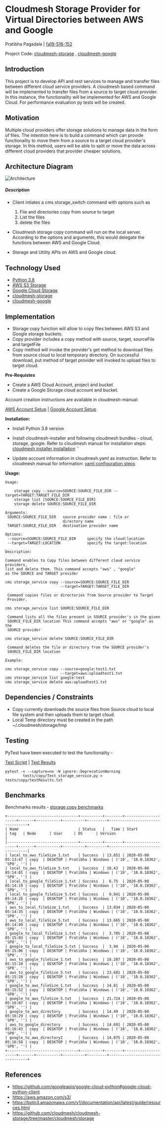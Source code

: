 # Cloudmesh Storage Provider for Virtual Directories between  AWS and Google

Pratibha Pagadala |  [fa19-516-152](https://github.com/cloudmesh-community/fa19-516-152)

Project Code: 
[cloudmesh-storage](https://github.com/prati-mp/cloudmesh-storage) ,
[cloudmesh-google](https://github.com/prati-mp/cloudmesh-google)

## Introduction

This project is to develop API and rest services to manage and transfer
files between different cloud service providers. A cloudmesh based
command will be implemented to transfer files from a source to target
cloud provider. In this instance, the functionality will be implemented
for AWS and Google Cloud. For performance evaluation py tests will be
created.

## Motivation

 Multiple cloud providers offer storage solutions to manage data in the
 form of files. The intention here is to build a command which can
 provide functionality to move them from a source to a target cloud
 provider's storage. In this method, users will be able to split or move
 the data across different cloud providers that provider cheaper
 solutions.

## Architecture Diagram

![Architecture](images/architecture2.png)

##### Description

* Client intiates a cms storage_switch command with options such as
 
  1. File and directories copy from source to target
  2. List the files
  3. delete the files
  
* Cloudmesh storage copy command will run on the local server.
  According to the options and arguments, this would delegate the
  functions between AWS and Google Cloud.

* Storage and Utility APIs on AWS and Google cloud.   

## Technology Used

* [Python 3.8](https://www.python.org/downloads/release/python-382)
* [AWS S3 Storage](https://boto3.amazonaws.com/v1/documentation/api/latest/index.html?id=docs_gateway)
* [Google Cloud Storage](https://googleapis.dev/python/storage/latest/index.html)
* [cloudmesh-storage](https://github.com/cloudmesh/cloudmesh-storage)
* [cloudmesh-google](https://github.com/cloudmesh/cloudmesh-google)

## Implementation

* Storage copy function will allow to copy files between AWS S3 and Google storage buckets.
* Copy provider includes a copy method with source, target, sourceFile and targetFile
* Copy method will invoke the provider's get method to download files from source cloud to local temporary directory. On successful download, put method of target provider will invoked to upload files to target cloud. 

**Pre-Requistes**
* Create a AWS Cloud Account, project and bucket 
* Create a Google Storage cloud account and bucket.

Account creation instructions are available in cloudmesh-manual:

[AWS Account Setup](https://cloudmesh.github.io/cloudmesh-manual/accounts/aws.html) | 
[Google Account Setup](https://cloudmesh.github.io/cloudmesh-manual/accounts/google/account.html)

**Installation:**
* Install Python 3.8 version
* Install cloudmesh-installer and following cloudmesh bundles - cloud, storage, google.
Refer to cloudmesh manual for installation steps: [cloudmesh installer installation](https://cloudmesh.github.io/cloudmesh-manual/installation/install-dev.html)
``

* Update account information in cloudmesh.yaml as instruction. Refer to cloudmesh manual for information: [yaml configuration steps](https://cloudmesh.github.io/cloudmesh-manual/configuration/configuration.html?highlight=cloudmesh%20yaml)

**Usage:**

````
Usage:

    storage copy --source=SOURCE:SOURCE_FILE_DIR --target=TARGET:TARGET_FILE_DIR
    storage list [SOURCE:SOURCE_FILE_DIR] 
    storage delete SOURCE:SOURCE_FILE_DIR 
    
Arguments:
 SOURCE:SOURCE_FILE_DIR   source provider name : file or 
                          directory name
 TARGET:SOURCE_FILE_DIR   destination provider name

Options:
 --source=SOURCE:SOURCE_FILE_DIR     specify the cloud:location
 --target=TARGET:LOCATION            specify the target:location

Description:

Command enables to Copy files between different cloud service providers,
list and delete them. This command accepts "aws" , "google" 
as the SOURCE and TARGET provider

cms storage_service copy --source=SOURCE:SOURCE_FILE_DIR 
                         --target=TARGET:TARGET_FILE_DIR
 
 Command copies files or directories from Source provider to Target
 Provider.

cms storage_service list SOURCE:SOURCE_FILE_DIR

 Command lists all the files present in SOURCE provider's in the given
 SOURCE_FILE_DIR location This command accepts "aws" or "google" as the
 SOURCE provider

cms storage_service delete SOURCE:SOURCE_FILE_DIR

 Command deletes the file or directory from the SOURCE provider's
 SOURCE_FILE_DIR location

Example:

cms storage_service copy --source=google:test1.txt 
                         --target=aws:uploadtest1.txt
cms storage_service list google:test
cms storage_service delete aws:uploadtest1.txt

````
  
## Dependencies / Constraints

* Copy currently downloads the source files from Source cloud to local file system and then uploads them to target cloud.
* Local Temp directory must be created in the path ~/.cloudmesh/storage/tmp

## Testing

PyTest have been executed to test the functionality -
 
 [Test Script](https://github.com/prati-mp/cloudmesh-storage/blob/master/tests/copy/Test_storage_service.py) | [Test Results](https://github.com/cloudmesh-community/fa19-516-152/blob/master/project/benchmark/testResults.txt)

```
pytest -v --capture=no -W ignore::DeprecationWarning 
        tests/copy/Test_storage_service.py >  tests/copy/testResults.txt
```
## Benchmarks

Benchmarks results - [storage copy benchmarks](https://github.com/cloudmesh-community/fa19-516-152/blob/master/project/benchmark/testResults.txt)

```
+--------------------------------+----------+--------+---------------------+-------+-----------+----------+---------+---------------------------------+
| Name                           | Status   |   Time | Start               | tag   | Node      | User     | OS      | Version                         |
|--------------------------------+----------+--------+---------------------+-------+-----------+----------+---------+---------------------------------|
| local_to_aws_fileSize_1.txt    | Success  | 13.851 | 2020-05-08 05:13:47 | copy  | DESKTOP | Pratibha | Windows | ('10', '10.0.18362', 'SP0', '') |
| local_to_aws_fileSize_5.txt    | Success  | 18.43  | 2020-05-08 05:14:01 | copy  | DESKTOP | Pratibha | Windows | ('10', '10.0.18362', 'SP0', '') |
| local_to_google_fileSize_1.txt | Success  |  6.75  | 2020-05-08 05:14:19 | copy  | DESKTOP | Pratibha | Windows | ('10', '10.0.18362', 'SP0', '') |
| local_to_google_fileSize_5.txt | Success  |  9.041 | 2020-05-08 05:14:26 | copy  | DESKTOP | Pratibha | Windows | ('10', '10.0.18362', 'SP0', '') |
| aws_to_local_fileSize_1.txt    | Success  | 13.834 | 2020-05-08 05:14:35 | copy  | DESKTOP | Pratibha | Windows | ('10', '10.0.18362', 'SP0', '') |
| aws_to_local_fileSize_5.txt    | Success  | 13.665 | 2020-05-08 05:14:49 | copy  | DESKTOP | Pratibha | Windows | ('10', '10.0.18362', 'SP0', '') |
| google_to_local_fileSize_1.txt | Success  |  3.705 | 2020-05-08 05:15:03 | copy  | DESKTOP | Pratibha | Windows | ('10', '10.0.18362', 'SP0', '') |
| google_to_local_fileSize_5.txt | Success  |  3.94  | 2020-05-08 05:15:06 | copy  | DESKTOP | Pratibha | Windows | ('10', '10.0.18362', 'SP0', '') |
| aws_to_google_fileSize_1.txt   | Success  | 18.207 | 2020-05-08 05:15:10 | copy  | DESKTOP | Pratibha | Windows | ('10', '10.0.18362', 'SP0', '') |
| aws_to_google_fileSize_5.txt   | Success  | 23.681 | 2020-05-08 05:15:28 | copy  | DESKTOP | Pratibha | Windows | ('10', '10.0.18362', 'SP0', '') |
| google_to_aws_fileSize_1.txt   | Success  | 14.81  | 2020-05-08 05:15:52 | copy  | DESKTOP | Pratibha | Windows | ('10', '10.0.18362', 'SP0', '') |
| google_to_aws_fileSize_5.txt   | Success  | 21.724 | 2020-05-08 05:16:07 | copy  | DESKTOP | Pratibha | Windows | ('10', '10.0.18362', 'SP0', '') |
| google_to_aws_directory        | Success  | 14.49  | 2020-05-08 05:16:29 | copy  | DESKTOP | Pratibha | Windows | ('10', '10.0.18362', 'SP0', '') |
| aws_to_google_directory        | Success  | 14.691 | 2020-05-08 05:16:43 | copy  | DESKTOP | Pratibha | Windows | ('10', '10.0.18362', 'SP0', '') |
| google_to_aws_directory2       | Success  | 14.875 | 2020-05-08 05:16:58 | copy  | DESKTOP | Pratibha | Windows | ('10', '10.0.18362', 'SP0', '') |
+--------------------------------+----------+--------+---------------------+-------+-----------+----------+---------+---------------------------------+
```

## References

* <https://github.com/googleapis/google-cloud-python#google-cloud-python-client>
* <https://aws.amazon.com/s3/>
* <https://boto3.amazonaws.com/v1/documentation/api/latest/guide/resources.html>
* <https://github.com/cloudmesh/cloudmesh-storage/tree/master/cloudmesh/storage>
